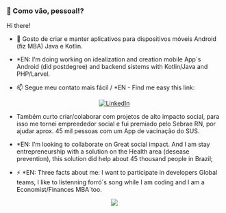 
###  👋 Como vão, pessoal!?
Hi there!

- 🔭 Gosto de criar e manter aplicativos para dispositivos móveis Android (fiz MBA)  Java e Kotlin.
- *EN: I’m doing working on idealization and creation mobile App´s Android (did postdegree) and backend sistems with Kotlin/Java and PHP/Larvel. 

- 📫 Segue meu contato mais fácil / *EN - Find me easy this link:

<p align="center">
  <a href="https://www.linkedin.com/in/felipe-seixas">
    <img src="https://content.linkedin.com/content/dam/me/business/en-us/amp/brand-site/v2/bg/LI-Logo.svg.original.svg" alt="LinkedIn" />
  </a>
</p>

<!--   [![LinkedIn](https://content.linkedin.com/content/dam/me/business/en-us/amp/brand-site/v2/bg/LI-Logo.svg.original.svg)](https://www.linkedin.com/in/felipe-seixas)  -->

- Também curto criar/colaborar com projetos de alto impacto social, para isso me tornei empreededor social e fui premiado pelo Sebrae RN, por ajudar aprox. 45 mil pessoas com um App de vacinação do SUS.

- *EN: I’m looking to collaborate on Great social impact. And I am stay entrepreneurship with a solution on the Health area (desease prevention), this solution did help about 45 thousand people in Brazil;

- ⚡ *EN: Three facts about me: I want to participate in developers Global teams, I like to listenning forró´s song while I am coding and I am a Economist/Finances MBA´too.


<!-- ![Top Langs](https://github-readme-stats.vercel.app/api/top-langs/?username=FelipeSeixas&layout=pie&langs_count=3) -->

<p align="center">
  <img src="https://github-readme-stats.vercel.app/api/top-langs/?username=FelipeSeixas&layout=pie&langs_count=3" />
</p>
